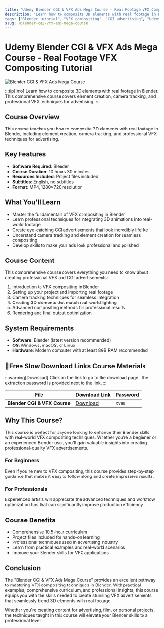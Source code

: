 ```yaml
---
title: "Udemy Blender CGI & VFX Ads Mega Course - Real Footage VFX Compositing Tutorial"
description: "Learn how to composite 3D elements with real footage in Blender. This comprehensive course covers element creation, camera tracking, and professional VFX techniques for advertising."
tags: ["Blender tutorial", "VFX compositing", "CGI advertising", "Udemy course", "Blender VFX", "camera tracking", "3D compositing"]
slug: /blender-cgi-vfx-ads-mega-course
---
```

<!--Above is frontmatter Part-generate depend on content meet Google Seo, you need to balance automation efficiency with Google's core ranking factors—especially E-E-A-T (Experience, Expertise, Authoritativeness, Trustworthiness), -->

<!--First Part-This is Title -->
# Udemy Blender CGI & VFX Ads Mega Course - Real Footage VFX Compositing Tutorial

<!--Second Part-This is First Banner -->
![Blender CGI & VFX Ads Mega Course](https://www.gfxcamp.com/wp-content/uploads/2025/08/Udemy-Blender-CGI-VFX-Ads-Mega-Course.jpg)

:::tip[info]
Learn how to composite 3D elements with real footage in Blender. This comprehensive course covers element creation, camera tracking, and professional VFX techniques for advertising.
:::

## Course Overview

This course teaches you how to composite 3D elements with real footage in Blender, including element creation, camera tracking, and professional VFX techniques for advertising.

## Key Features

- **Software Required**: Blender
- **Course Duration**: 10 hours 30 minutes
- **Resources Included**: Project files included
- **Subtitles**: English, no subtitles
- **Format**: MP4, 1280×720 resolution

## What You'll Learn

- Master the fundamentals of VFX compositing in Blender
- Learn professional techniques for integrating 3D animations into real-world footage
- Create eye-catching CGI advertisements that look incredibly lifelike
- Understand camera tracking and element creation for seamless compositing
- Develop skills to make your ads look professional and polished

## Course Content

This comprehensive course covers everything you need to know about creating professional VFX and CGI advertisements:

1. Introduction to VFX compositing in Blender
2. Setting up your project and importing real footage
3. Camera tracking techniques for seamless integration
4. Creating 3D elements that match real-world lighting
5. Advanced compositing methods for professional results
6. Rendering and final output optimization

## System Requirements

- **Software**: Blender (latest version recommended)
- **OS**: Windows, macOS, or Linux
- **Hardware**: Modern computer with at least 8GB RAM recommended

<!-- The Last Part-Download -->
## 🐌Free Slow Download Links Course Materials
:::warning[Download]
Click on the link to go to the download page. The extraction password is provided next to the link.
:::

| File                       | Download Link                                                              | Password |
| -------------------------- | -------------------------------------------------------------------------- | -------- |
| **Blender CGI & VFX Course**  | [Download](https://pan.baidu.com/s/1SpBc3aLAQnRLA80AJJMHxA?pwd=xvau)        | `xvau`   |

## Why This Course?

This course is perfect for anyone looking to enhance their Blender skills with real-world VFX compositing techniques. Whether you're a beginner or an experienced Blender user, you'll gain valuable insights into creating professional-quality VFX advertisements.

### For Beginners

Even if you're new to VFX compositing, this course provides step-by-step guidance that makes it easy to follow along and create impressive results.

### For Professionals

Experienced artists will appreciate the advanced techniques and workflow optimization tips that can significantly improve production efficiency.

## Course Benefits

- Comprehensive 10.5-hour curriculum
- Project files included for hands-on learning
- Professional techniques used in advertising industry
- Learn from practical examples and real-world scenarios
- Improve your Blender skills for VFX applications

## Conclusion

The "Blender CGI & VFX Ads Mega Course" provides an excellent pathway to mastering VFX compositing techniques in Blender. With practical examples, comprehensive curriculum, and professional insights, this course equips you with the skills needed to create stunning VFX advertisements that seamlessly blend 3D elements with real footage.

Whether you're creating content for advertising, film, or personal projects, the techniques taught in this course will elevate your Blender skills to a professional level.

